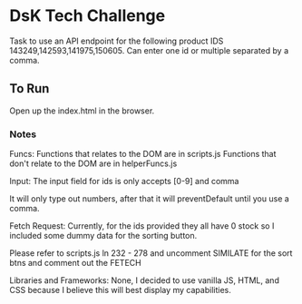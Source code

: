 # DsK Tech Challenge

Task to use an API endpoint for the following product IDS 143249,142593,141975,150605. Can enter one id or multiple separated by a comma.

## To Run

Open up the index.html in the browser.

### Notes

Funcs:
Functions that relates to the DOM are in scripts.js
Functions that don't relate to the DOM are in helperFuncs.js

Input:
The input field for ids is only accepts [0-9] and comma

It will only type out numbers, after that it will preventDefault until you use a comma.

Fetch Request:
Currently, for the ids provided they all have 0 stock so I included some dummy data for the sorting button.

Please refer to scripts.js ln 232 - 278 and uncomment SIMILATE for the sort btns and comment out the FETECH

Libraries and Frameworks:
None, I decided to use vanilla JS, HTML, and CSS because I believe this will best display my capabilities.